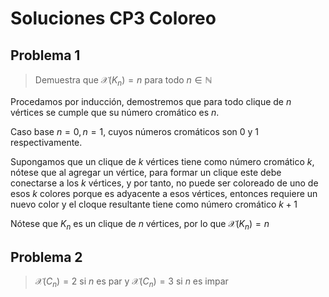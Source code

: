 # Soluciones CP3 Coloreo

## Problema 1

> Demuestra que $\mathcal{X}(K_n) = n$ para todo $n \in \mathbb{N}$

Procedamos por inducción, demostremos que para todo clique de $n$ vértices se cumple que su número cromático es $n$.

Caso base $n=0, n=1$, cuyos números cromáticos son 0 y 1 respectivamente.

Supongamos que un clique de $k$ vértices tiene como número cromático $k$, nótese que al agregar un vértice, para formar un clique este debe conectarse a los $k$ vértices, y por tanto, no puede ser coloreado de uno de esos $k$ colores porque es adyacente a esos vértices, entonces requiere un nuevo color y el cloque resultante tiene como número cromático $k+1$

Nótese que $K_n$ es un clique de $n$ vértices, por lo que $\mathcal{X}(K_n) = n$

## Problema 2

> $\mathcal{X}(C_n) = 2$ si $n$ es par y $\mathcal{X}(C_n) = 3$ si $n$ es impar

